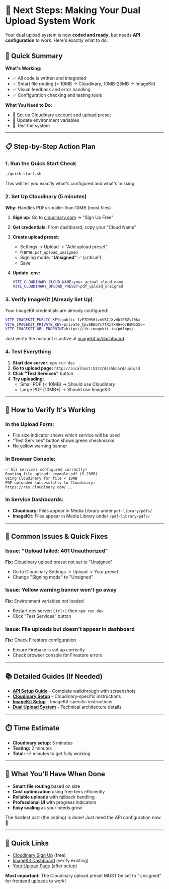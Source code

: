 # 🚀 Next Steps: Making Your Dual Upload System Work

Your dual upload system is now **coded and ready**, but needs **API configuration** to work. Here's exactly what to do:

## 🎯 Quick Summary

**What's Working:**
- ✅ All code is written and integrated
- ✅ Smart file routing (< 10MB → Cloudinary, 10MB-25MB → ImageKit)
- ✅ Visual feedback and error handling
- ✅ Configuration checking and testing tools

**What You Need to Do:**
- 🔧 Set up Cloudinary account and upload preset
- 🔧 Update environment variables
- 🧪 Test the system

---

## 📋 Step-by-Step Action Plan

### 1. Run the Quick Start Check

```bash
./quick-start.sh
```

This will tell you exactly what's configured and what's missing.

### 2. Set Up Cloudinary (5 minutes)

**Why:** Handles PDFs smaller than 10MB (most files)

1. **Sign up:** Go to [cloudinary.com](https://cloudinary.com) → "Sign Up Free"
2. **Get credentials:** From dashboard, copy your "Cloud Name"
3. **Create upload preset:**
   - Settings → Upload → "Add upload preset"
   - Name: `pdf_upload_unsigned`
   - Signing mode: **"Unsigned"** ✅ (critical!)
   - Save

4. **Update .env:**
   ```bash
   VITE_CLOUDINARY_CLOUD_NAME=your_actual_cloud_name
   VITE_CLOUDINARY_UPLOAD_PRESET=pdf_upload_unsigned
   ```

### 3. Verify ImageKit (Already Set Up)

Your ImageKit credentials are already configured:
```bash
VITE_IMAGEKIT_PUBLIC_KEY=public_1vF7O9S6tznVBCjXvWb1Z0Zsl0k=
VITE_IMAGEKIT_PRIVATE_KEY=private_CpvSBEbYcTfXzTxWG+o/BdMo55c=
VITE_IMAGEKIT_URL_ENDPOINT=https://ik.imagekit.io/pdfbps/
```

Just verify the account is active at [imagekit.io/dashboard](https://imagekit.io/dashboard).

### 4. Test Everything

1. **Start dev server:** `npm run dev`
2. **Go to upload page:** `http://localhost:5173/dashboard/upload`
3. **Click "Test Services"** button
4. **Try uploading:**
   - Small PDF (< 10MB) → Should use Cloudinary
   - Large PDF (10MB+) → Should use ImageKit

---

## 🧪 How to Verify It's Working

### In the Upload Form:
- File size indicator shows which service will be used
- "Test Services" button shows green checkmarks
- No yellow warning banner

### In Browser Console:
```
✅ All services configured correctly!
Routing file upload: example.pdf (5.23MB)
Using Cloudinary for file < 10MB
PDF uploaded successfully to Cloudinary: https://res.cloudinary.com/...
```

### In Service Dashboards:
- **Cloudinary:** Files appear in Media Library under `pdf-library/pdfs/`
- **ImageKit:** Files appear in Media Library under `/pdf-library/pdfs/`

---

## 🚨 Common Issues & Quick Fixes

### Issue: "Upload failed: 401 Unauthorized"
**Fix:** Cloudinary upload preset not set to "Unsigned"
- Go to Cloudinary Settings → Upload → Your preset
- Change "Signing mode" to "Unsigned"

### Issue: Yellow warning banner won't go away
**Fix:** Environment variables not loaded
- Restart dev server: `Ctrl+C` then `npm run dev`
- Click "Test Services" button

### Issue: File uploads but doesn't appear in dashboard
**Fix:** Check Firestore configuration
- Ensure Firebase is set up correctly
- Check browser console for Firestore errors

---

## 📚 Detailed Guides (If Needed)

- **[API Setup Guide](./API_SETUP_GUIDE.md)** - Complete walkthrough with screenshots
- **[Cloudinary Setup](./CLOUDINARY_SETUP.md)** - Cloudinary-specific instructions
- **[ImageKit Setup](./IMAGEKIT_SETUP.md)** - ImageKit-specific instructions
- **[Dual Upload System](./DUAL_UPLOAD_SYSTEM.md)** - Technical architecture details

---

## ⏱️ Time Estimate

- **Cloudinary setup:** 5 minutes
- **Testing:** 2 minutes
- **Total:** ~7 minutes to get fully working

---

## 🎉 What You'll Have When Done

- **Smart file routing** based on size
- **Cost optimization** using free tiers efficiently
- **Reliable uploads** with fallback handling
- **Professional UI** with progress indicators
- **Easy scaling** as your needs grow

The hardest part (the coding) is done! Just need the API configuration now. 🚀

---

## 🔗 Quick Links

- [Cloudinary Sign Up](https://cloudinary.com) (free)
- [ImageKit Dashboard](https://imagekit.io/dashboard) (verify existing)
- [Your Upload Page](http://localhost:5173/dashboard/upload) (after setup)

**Most important:** The Cloudinary upload preset MUST be set to "Unsigned" for frontend uploads to work!

